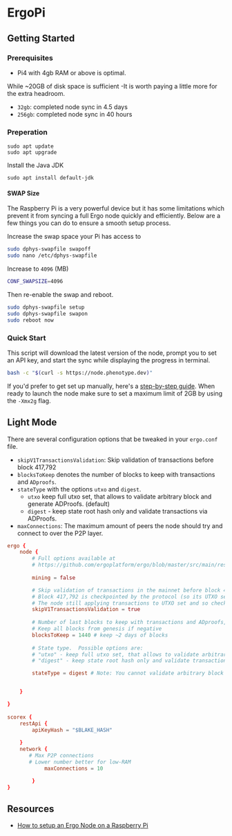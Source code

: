 # ErgoPi

## Getting Started


### Prerequisites 

- Pi4 with 4gb RAM or above is optimal. 

While ~20GB of disk space is sufficient -It is worth paying a little more for the extra headroom. 

* `32gb`: completed node sync in 4.5 days
* `256gb`: completed node sync in 40 hours


### Preperation

```
sudo apt update
sudo apt upgrade
```

Install the Java JDK

```
sudo apt install default-jdk
```

#### SWAP Size

The Raspberry Pi is a very powerful device but it has some limitations which prevent it from syncing a full Ergo node quickly and efficiently. Below are a few things you can do to ensure a smooth setup process.

Increase the swap space your Pi has access to

```bash
sudo dphys-swapfile swapoff
sudo nano /etc/dphys-swapfile
```

Increase to `4096` (MB)

```bash
CONF_SWAPSIZE=4096
```

Then re-enable the swap and reboot.

```bash
sudo dphys-swapfile setup
sudo dphys-swapfile swapon
sudo reboot now
```

### Quick Start

This script will download the latest version of the node, prompt you to set an API key, and start the sync while displaying the progress in terminal. 

```bash
bash -c "$(curl -s https://node.phenotype.dev)"
```

If you'd prefer to get set up manually, here's a [step-by-step guide](https://github.com/ergoplatform/ergo/wiki/Set-up-a-full-node). When ready to launch the node make sure to set a maximum limit of 2GB by using the `-Xmx2g` flag.




## Light Mode

There are several configuration options that be tweaked in your `ergo.conf` file. 


- `skipV1TransactionsValidation`: Skip validation of transactions before block 417,792
- `blocksToKeep` denotes the number of blocks to keep with transactions and `ADproofs`. 
- `stateType` with the options `utxo` and `digest`.
  - `utxo` keep full utxo set, that allows to validate arbitrary block and generate ADProofs. (default)
  - `digest` - keep state root hash only and validate transactions via ADProofs.
- `maxConnections`: The maximum amount of peers the node should try and connect to over the P2P layer. 

```conf
ergo {
    node {
        # Full options available at 
        # https://github.com/ergoplatform/ergo/blob/master/src/main/resources/application.conf
        
        mining = false

        # Skip validation of transactions in the mainnet before block 417,792 (in v1 blocks).
        # Block 417,792 is checkpointed by the protocol (so its UTXO set as well).
        # The node still applying transactions to UTXO set and so checks UTXO set digests for each block.
        skipV1TransactionsValidation = true
        
        # Number of last blocks to keep with transactions and ADproofs, for all other blocks only header will be stored.
        # Keep all blocks from genesis if negative
        blocksToKeep = 1440 # keep ~2 days of blocks
        
        # State type.  Possible options are:
        # "utxo" - keep full utxo set, that allows to validate arbitrary block and generate ADProofs
        # "digest" - keep state root hash only and validate transactions via ADProofs

        stateType = digest # Note: You cannot validate arbitrary block and generate ADProofs due to this


    }

}      
        
scorex {
    restApi {
        apiKeyHash = "$BLAKE_HASH"
        
    }
    network {
	   # Max P2P connections
	   # Lower number better for low-RAM
            maxConnections = 10

        }
}
```


## Resources

- [How to setup an Ergo Node on a Raspberry Pi](https://youtu.be/yDqhlgz0244)
